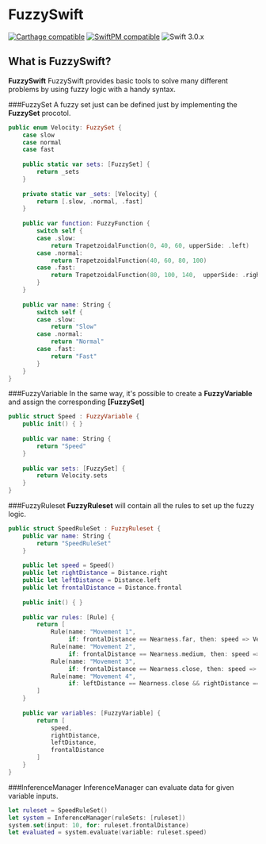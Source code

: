 # FuzzySwift 

[![Carthage compatible](https://img.shields.io/badge/Carthage-compatible-4BC51D.svg?style=flat)](#carthage) [![SwiftPM compatible](https://img.shields.io/badge/SwiftPM-compatible-orange.svg)](#swift-package-manager) ![Swift 3.0.x](https://img.shields.io/badge/Swift-3.0.x-orange.svg) 

## What is FuzzySwift?
__FuzzySwift__ FuzzySwift provides basic tools to solve many different problems by using fuzzy logic with a handy syntax.

###FuzzySet
A fuzzy set just can be defined just by implementing the __FuzzySet__ procotol.

```swift
public enum Velocity: FuzzySet {
    case slow
    case normal
    case fast
    
    public static var sets: [FuzzySet] {
        return _sets
    }
    
    private static var _sets: [Velocity] {
        return [.slow, .normal, .fast]
    }
    
    public var function: FuzzyFunction {
        switch self {
        case .slow:
            return TrapetzoidalFunction(0, 40, 60, upperSide: .left)
        case .normal:
            return TrapetzoidalFunction(40, 60, 80, 100)
        case .fast:
            return TrapetzoidalFunction(80, 100, 140,  upperSide: .right)
        }
    }
    
    public var name: String {
        switch self {
        case .slow:
            return "Slow"
        case .normal:
            return "Normal"
        case .fast:
            return "Fast"
        }
    }
}
```
###FuzzyVariable
In the same way, it's possible to create a __FuzzyVariable__ and assign the corresponding __[FuzzySet]__

```swift
public struct Speed : FuzzyVariable {
    public init() { }
    
    public var name: String {
        return "Speed"
    }
    
    public var sets: [FuzzySet] {
        return Velocity.sets
    }
}
```

###FuzzyRuleset
__FuzzyRuleset__ will contain all the rules to set up the fuzzy logic.

```swift
public struct SpeedRuleSet : FuzzyRuleset {
    public var name: String {
        return "SpeedRuleSet"
    }
    
    public let speed = Speed()
    public let rightDistance = Distance.right
    public let leftDistance = Distance.left
    public let frontalDistance = Distance.frontal
    
    public init() { }
    
    public var rules: [Rule] {
        return [
            Rule(name: "Movement 1",
                 if: frontalDistance == Nearness.far, then: speed => Velocity.fast),
            Rule(name: "Movement 2",
                 if: frontalDistance == Nearness.medium, then: speed => Velocity.normal),
            Rule(name: "Movement 3",
                 if: frontalDistance == Nearness.close, then: speed => Velocity.slow),
            Rule(name: "Movement 4",
                 if: leftDistance == Nearness.close && rightDistance == Nearness.close, then: speed => Velocity.slow)
        ]
    }
    
    public var variables: [FuzzyVariable] {
        return [
            speed,
            rightDistance,
            leftDistance,
            frontalDistance
        ]
    }
}
```

###InferenceManager
InferenceManager can evaluate data for given variable inputs.

```swift
let ruleset = SpeedRuleSet()
let system = InferenceManager(ruleSets: [ruleset])
system.set(input: 10, for: ruleset.frontalDistance)
let evaluated = system.evaluate(variable: ruleset.speed)
```
